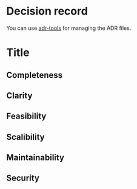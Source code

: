 # Decision record

You can use [adr-tools](https://github.com/npryce/adr-tools) for managing the ADR files.

# Title

## Completeness



## Clarity



## Feasibility



## Scalibility



## Maintainability



## Security


